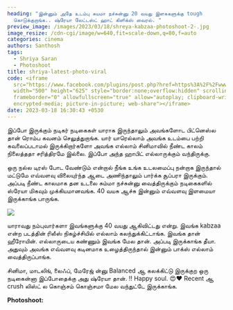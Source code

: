 ```yaml
---
heading: "இன்னும் அதே உடம்பு சுயமா நச்சுன்னு 20 வயது இளசுகளுக்கு tough
  கொடுக்குறாங்க.. ஷ்ரேயா லேட்டஸ்ட் ஹாட் கிளிக்ஸ் வைரல். "
preview_image: /images/2023/03/18/shreya-kabzaa-photoshoot-2-.jpg
image_resize: /cdn-cgi/image/w=640,fit=scale-down,q=80,f=auto
categories: cinema
authors: Santhosh
tags:
  - Shriya Saran
  - Photoshoot
title: shriya-latest-photo-viral
code: <iframe
  src="https://www.facebook.com/plugins/post.php?href=https%3A%2F%2Fwww.facebook.com%2Fbujjibabu.buddy%2Fposts%2Fpfbid0m6GqT8BHYWhCGY4vcLvoT9AkNcFNrWAd3rakT6mPeA5V8Jckb54Hj6TDwbrRLBcml&show_text=true&width=500"
  width="500" height="625" style="border:none;overflow:hidden" scrolling="no"
  frameborder="0" allowfullscreen="true" allow="autoplay; clipboard-write;
  encrypted-media; picture-in-picture; web-share"></iframe>
date: 2023-03-18 16:30:43 +0530
---
```

இப்போ இருக்கும் நடிகர் நடிகைகள் யாராக இருந்தாலும் அவங்களோட பிட்னெஸ்ல தான் ரொம்ப கவனம் செலுத்துறாங்க. யார் யாரெல்லாம் அவங்க உடம்பை பற்றி கவலைப்படாமல் இருக்கிறார்களோ அவங்க எல்லாம் சினிமாவில் நீண்ட காலம் நிலைத்ததா சரித்திரமே இல்லை. இப்போ அந்த ஹாபிட் எல்லாருக்கும் வந்திருக்கு.

ஒரு நல்ல டிரஸ் போட வேண்டும் என்றால் நீங்க உங்க உடலமைப்பு நன்றாக இருந்தால் மட்டுமே எவ்வளவு விலையுர்ந்த ஆடை அணிந்தாலும் பார்க்க சூப்பரா இருக்கும். அப்படி நீண்ட காலமாக தன உடலை சும்மா நச்சுன்னு வைத்திருக்கும் நடிகைகளில் ஸ்ரேயா மிகவும் முக்கியமானவங்க. 40 வயசு ஆச்சு இன்னும் எவ்வளவு இளமையா இருக்காங்க பாருங்க.

![](/images/2023/03/18/shreya-kabzaa-photoshoot-1-.jpg)

யாராவது நம்புவார்களா இவங்களுக்கு 40 வயது ஆகிவிட்டது என்று.  இவங்க  kabzaa என்ற படத்தின் ரிலீஸ் நிகழ்ச்சியில் எல்லாம் கலந்துக்கிட்டாங்க. இவங்க தான் ஹீரோயின். எல்லாருடைய கண்ணும் இவங்க மேல தான். அப்படி இருக்காங்க தீயா. அதுவும் அவங்க எவ்வளவு கடினமாக உழைத்திருந்தால் இன்னும் பாக்ஸ் எல்லாம் வைத்திருப்பாங்க.

சினிமா, மாடலிங், லைஃப், மேரேஜ் ன்னு Balanced ஆ கலக்கிட்டு இருக்குற ஒரு நடிகைன்னா இப்போதைக்கு அது ஷ்ரேயா தான். !! Happy soul. 😍❤️ Recent ஆ crush லிஸ்ட் ல கொஞ்சம் கொஞ்சமா மேல வந்துட்டே இருக்காங்க.

**P﻿hotoshoot:**
